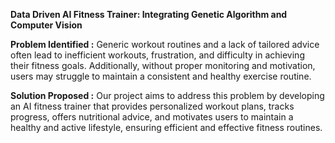**Data Driven AI Fitness Trainer: Integrating Genetic Algorithm and Computer Vision**

**Problem Identified :**
Generic workout routines and a lack of tailored advice often lead to inefficient workouts, frustration, and difficulty in achieving their fitness goals. Additionally, without proper monitoring and motivation, users may struggle to maintain a consistent and healthy exercise routine.

**Solution Proposed :**
Our project aims to address this problem by developing an AI fitness trainer that provides personalized workout plans, tracks progress, offers nutritional advice, and motivates users to maintain a healthy and active lifestyle, ensuring efficient and effective fitness routines.

